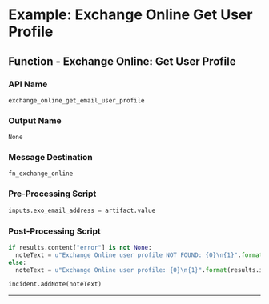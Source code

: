 <!--
    DO NOT MANUALLY EDIT THIS FILE
    THIS FILE IS AUTOMATICALLY GENERATED WITH resilient-sdk codegen
-->

# Example: Exchange Online Get User Profile

## Function - Exchange Online: Get User Profile

### API Name
`exchange_online_get_email_user_profile`

### Output Name
`None`

### Message Destination
`fn_exchange_online`

### Pre-Processing Script
```python
inputs.exo_email_address = artifact.value
```

### Post-Processing Script
```python
if results.content["error"] is not None:
  noteText = u"Exchange Online user profile NOT FOUND: {0}\n{1}".format(results.inputs["exo_email_address"], results.pretty_string)
else:
  noteText = u"Exchange Online user profile: {0}\n{1}".format(results.inputs["exo_email_address"], results.pretty_string)

incident.addNote(noteText)
```

---


